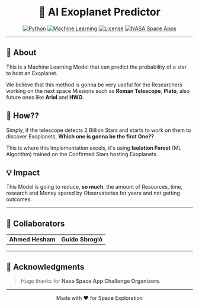 <div align="center">

# 🌟 AI Exoplanet Predictor

[![Python](https://img.shields.io/badge/Python-3.10%2B-blue.svg)](https://www.python.org/)
[![Machine Learning](https://img.shields.io/badge/ML-Isolation%20Forest-green.svg)](https://scikit-learn.org/)
[![License](https://img.shields.io/badge/License-MIT-yellow.svg)](LICENSE)
[![NASA Space Apps](https://img.shields.io/badge/NASA-Space%20Apps%20Challenge-red.svg)](https://www.spaceappschallenge.org/)

</div>

---

## 📖 About

This is a Machine Learning Model that can predict the probability of a star to host an Exoplanet.

We believe that this method is gonna be very useful for the Researchers working on the next space Missions such as **Roman Telescope**, **Plato**, also future ones like **Ariel** and **HWO**.

## 🤔 How??

Simply, if the telescope detects 2 Billion Stars and starts to work on them to discover Exoplanets, **Which one is gonna be the first One??**

This is where this Implementation excels, it's using **Isolation Forest** (ML Algorithm) trained on the Confirmed Stars hosting Exoplanets.

## 💡 Impact

This Model is going to reduce, **so much**, the amount of Resources, time, research and Money spared by Observatories for years and not getting outcomes.

---

## 👥 Collaborators

<table>
  <tr>
    <td align="center">
      <strong>Ahmed Hesham</strong>
    </td>
    <td align="center">
      <strong>Guido Sbrogiò</strong>
    </td>
  </tr>
</table>

---

## 🙏 Acknowledgments

> Huge thanks for **Nasa Space App Challenge Organizers**.

---

<div align="center">

Made with ❤️ for Space Exploration

</div>